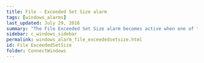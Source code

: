 ```yaml
---
title: File - Exceeded Set Size alarm
tags: [windows_alarms]
last_updated: July 29, 2016
summary: "The File Exceeded Set Size alarm becomes active when one of the files you have configured the Diagnostic Server to track exceeds the size threshold you have set."
sidebar: c_windows_sidebar
permalink: windows_alarm_file_exceededsetsize.html
id: File ExceededSetSize
folder: ConnectWindows
---
```


﻿
